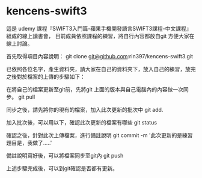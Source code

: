 # kencens-swift3
這是 udemy 課程『SWIFT3入門篇-蘋果手機開發語言SWIFT3課程-中文課程』組成的線上讀書會，
目前成員依照課程的練習，將自行內容都放自git 方便大家在線上討論。


首先取得項目內容說明：
git clone git@github.com:rin397/kencens-swift3.git

已依照各位名字，產生資料夾，請大家在自己的資料夾下，放入自己的練習，放完之後對於檔案的上傳的步驟如下：

在將自己的檔案更新至git前，先將git 上面的版本與自己電腦內的內容做一次同步。
git pull

同步之後，請先將你的現有的檔案，加入此次更新的批次中
git add.

加入批次後，可以用以下，確認此次更新的檔案有哪些
git status

確認之後，針對此次上傳檔案，進行備註說明
git commit -m '此次更新的是練習題目是，我做了.....'

備註說明寫好後，可以將檔案同步至git內
git push

上述步驟完成後，可以到git確認是否都有更新。
